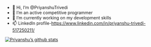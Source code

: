 - 👋 Hi, I’m @PriyanshuTrivedi
- 👀 I’m an active competitive programmer
- 🌱 I’m currently working on my development skills
- 📫 LinkedIn profile-https://www.linkedin.com/in/priyanshu-trivedi-517250211/

<!---
PriyanshuTrivedi/PriyanshuTrivedi is a ✨ special ✨ repository because its `README.md` (this file) appears on your GitHub profile.
You can click the Preview link to take a look at your changes.
--->

[![Priyanshu’s github stats](https://github-readme-stats.vercel.app/api?username=PriyanshuTrivedi)](https://github.com/PriyanshuTrivedi)
